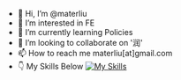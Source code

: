 - 👋 Hi, I’m @materliu
- 👀 I’m interested in FE
- 🌱 I’m currently learning Policies
- 💞️ I’m looking to collaborate on '润'
- 📫 How to reach me materliu[at]gmail.com
- 👇 My Skills Below
[![My Skills](https://skillicons.dev/icons?i=js,html,css,wasm,androidstudio,angular,apple,docker,electron,git,java,php)](https://materliu.github.io)

<!---
materliu/materliu is a ✨ special ✨ repository because its `README.md` (this file) appears on your GitHub profile.
You can click the Preview link to take a look at your changes.
--->
